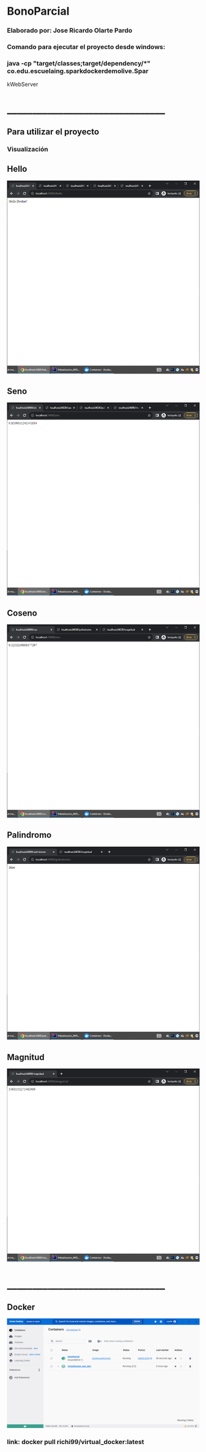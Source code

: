 # BonoParcial
### Elaborado por: Jose Ricardo Olarte Pardo

### Comando para ejecutar el proyecto desde windows: 
###  java -cp "target/classes;target/dependency/*" co.edu.escuelaing.sparkdockerdemolive.Spar
kWebServer
# _______________________________

## Para utilizar el proyecto

### Visualización

## Hello
![](https://github.com/Ricardo-Olarte/BonoParcial/blob/main/images/Screenshot%202023-09-19%20155942.png)

## Seno
![](https://github.com/Ricardo-Olarte/BonoParcial/blob/main/images/Screenshot%202023-09-19%20155959.png)

## Coseno
![](https://github.com/Ricardo-Olarte/BonoParcial/blob/main/images/Screenshot%202023-09-19%20160013.png)

## Palindromo
![](https://github.com/Ricardo-Olarte/BonoParcial/blob/main/images/Screenshot%202023-09-19%20160029.png)

## Magnitud
![](https://github.com/Ricardo-Olarte/BonoParcial/blob/main/images/Screenshot%202023-09-19%20160048.png)

# _______________________________

## Docker
![](https://github.com/Ricardo-Olarte/BonoParcial/blob/main/images/Screenshot%202023-09-19%20160105.png)

### link: docker pull richi99/virtual_docker:latest
